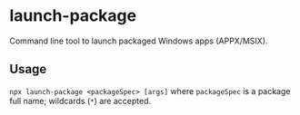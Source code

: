 # launch-package
Command line tool to launch packaged Windows apps (APPX/MSIX).

## Usage
`npx launch-package <packageSpec> [args]`
where `packageSpec` is a package full name; wildcards (`*`) are accepted.
